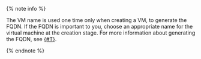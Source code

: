 {% note info %}

The VM name is used one time only when creating a VM, to generate the FQDN. If the FQDN is important to you, choose an appropriate name for the virtual machine at the creation stage. For more information about generating the FQDN, see [{#T}](../../compute/concepts/network.md#hostname).

{% endnote %}

